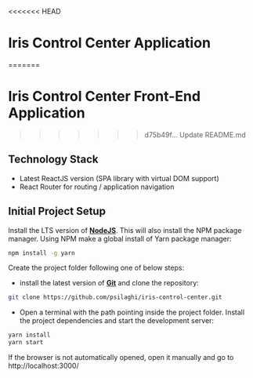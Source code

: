 <<<<<<< HEAD
# Iris Control Center Application
=======
# Iris Control Center Front-End Application
>>>>>>> d75b49f... Update README.md

## Technology Stack
* Latest ReactJS version (SPA library with virtual DOM support)
* React Router for routing / application navigation


## Initial Project Setup
Install the LTS version of **[NodeJS](https://nodejs.org/en/)**. This will also install the NPM package manager.
Using NPM make a global install of Yarn package manager:
```sh
npm install -g yarn
```

Create the project folder following one of below steps:
* install the latest version of **[Git](https://git-scm.com/)** and clone the repository:
```sh
git clone https://github.com/psilaghi/iris-control-center.git
```
* Open a terminal with the path pointing inside the project folder.
Install the project dependencies and start the development server:
```sh
yarn install
yarn start
```

If the browser is not automatically opened, open it manually and go to http://localhost:3000/
